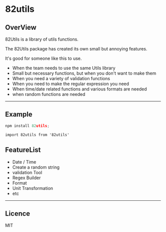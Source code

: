# 82utils

## OverView
82Utils is a library of utils functions.

The 82Utils package has created its own small but annoying features.

It's good for someone like this to use.
- When the team needs to use the same Utils library
- Small but necessary functions, but when you don't want to make them
- When you need a variety of validation functions
- When you need to make the regular expression you need
- When time/date related functions and various formats are needed
- when random functions are needed
---

## Example
```js
npm install 82utils;
```
```
import 82utils from '82utils'
```
## FeatureList
- Date / Time
- Create a random string
- validation Tool
- Regex Builder
- Format
- Unit Transformation
- etc
---
## Licence
MIT